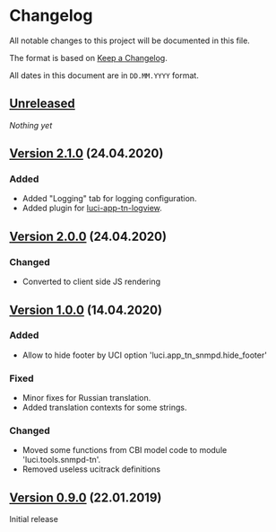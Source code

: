 # Changelog

All notable changes to this project will be documented in this file.

The format is based on [Keep a Changelog](https://keepachangelog.com/en/1.0.0/).

All dates in this document are in `DD.MM.YYYY` format.

## [Unreleased]

*Nothing yet*

## [Version 2.1.0] (24.04.2020)
### Added
- Added "Logging" tab for logging configuration.
- Added plugin for [luci-app-tn-logview](https://github.com/tano-systems/luci-app-tn-logview).

## [Version 2.0.0] (24.04.2020)
### Changed
- Converted to client side JS rendering

## [Version 1.0.0] (14.04.2020)
### Added
- Allow to hide footer by UCI option 'luci.app_tn_snmpd.hide_footer'

### Fixed
- Minor fixes for Russian translation.
- Added translation contexts for some strings.

### Changed
- Moved some functions from CBI model code to module 'luci.tools.snmpd-tn'.
- Removed useless ucitrack definitions

## [Version 0.9.0] (22.01.2019)

Initial release

[Unreleased]: https://github.com/tano-systems/luci-app-snmpd-tn/tree/master
[Version 2.1.0]: https://github.com/tano-systems/luci-app-snmpd-tn/releases/tag/v2.1.0
[Version 2.0.0]: https://github.com/tano-systems/luci-app-snmpd-tn/releases/tag/v2.0.0
[Version 1.0.0]: https://github.com/tano-systems/luci-app-snmpd-tn/releases/tag/v1.0.0
[Version 0.9.0]: https://github.com/tano-systems/luci-app-snmpd-tn/releases/tag/v0.9.0
